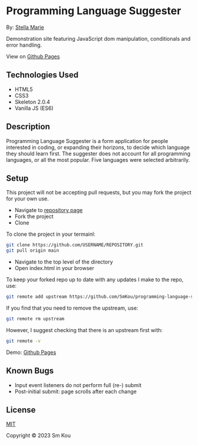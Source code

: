 # Programming Language Suggester

By: [Stella Marie](http://smkou.com)

Demonstration site featuring JavaScript dom manipulation, conditionals and error handling.

View on [Github Pages](https://smkou.github.io/programming-language-suggester/)

## Technologies Used

- HTML5
- CSS3
- Skeleton 2.0.4
- Vanilla JS (ES6)

## Description

Programming Language Suggester is a form application for people interested in coding, or expanding their horizons, to decide which language they should learn first. The suggester does not account for all programming languages, or all the most popular. Five languages were selected arbitrarily.

## Setup

This project will not be accepting pull requests, but you may fork the project for your own use.

- Navigate to [repository page](https://github.com/SmKou/programming-language-suggester)
- Fork the project
- Clone 

To clone the project in your termainl:

```bash
git clone https://github.com/USERNAME/REPOSITORY.git
git pull origin main
```

- Navigate to the top level of the directory
- Open index.html in your browser

To keep your forked repo up to date with any updates I make to the repo, use: 

```bash
git remote add upstream https://github.com/SmKou/programming-language-suggester.git
```

If you find that you need to remove the upstream, use:

```bash
git remote rm upstream
```

However, I suggest checking that there is an upstream first with:

```bash
git remote -v
```

Demo: [Github Pages](https://smkou.github.io/programming-language-suggester/)

## Known Bugs

- Input event listeners do not perform full (re-) submit
- Post-initial submit: page scrolls after each change

## License

[MIT](https://choosealicense.com/licenses/mit/)

Copyright © 2023 Sm Kou